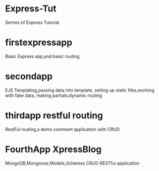 # Express-Tut
Serires of Express Tutorial
# firstexpressapp
Basic Express app,and basic routing
# secondapp
EJS Templating,passing data into template, setiing up static files,working with fake data, making partials,dynamic routing
# thirdapp restful routing
RestFul routing,a demo comment application with CRUD
# FourthApp XpressBlog
MongoDB,Mongoose,Models,Schemas CRUD RESTful application 

